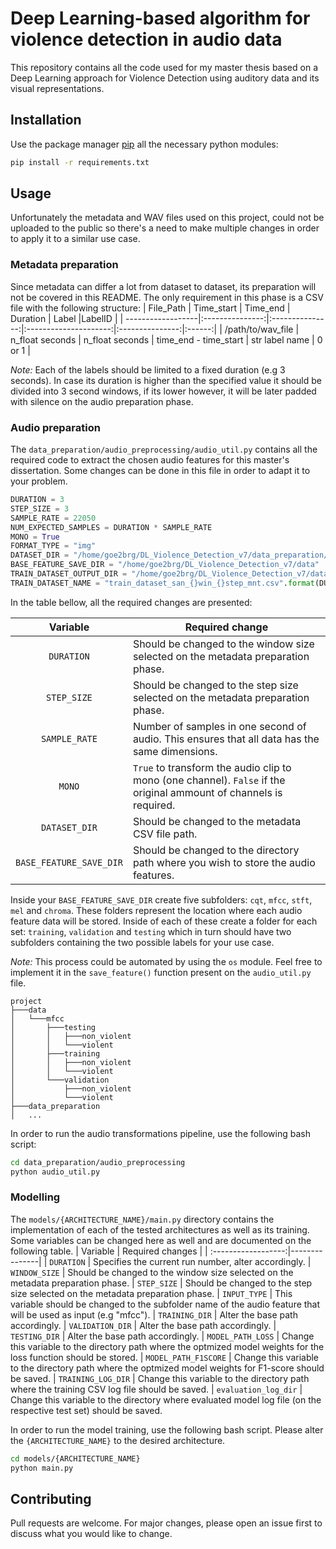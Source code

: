 # Deep Learning-based algorithm for violence detection in audio data

This repository contains all the code used for my master thesis based on a Deep Learning approach for Violence Detection using auditory data and its visual representations.

## Installation

Use the package manager [pip](https://pip.pypa.io/en/stable/) all the necessary python modules:

```bash
pip install -r requirements.txt
```

## Usage

Unfortunately the metadata and WAV files used on this project, could not be uploaded to the public so there's a need to make multiple changes in order to apply it to a similar use case. 

### Metadata preparation
Since metadata can differ a lot from dataset to dataset, its preparation will not be covered in this README. The only requirement in this phase is a CSV file with the following structure:
| File_Path         | Time_start      | Time_end        | Duration              | Label           |LabelID |
| ------------------|:---------------:|:---------------:|:---------------------:|:---------------:|:------:|
| /path/to/wav_file | n_float seconds | n_float seconds | time_end - time_start | str label name  | 0 or 1 |

*Note:* Each of the labels should be limited to a fixed duration (e.g 3 seconds). In case its duration is higher than the specified value it should be divided into 3 second windows, if its lower however, it will be later padded with silence on the audio preparation phase.

 ### Audio preparation
The ```data_preparation/audio_preprocessing/audio_util.py``` contains all the required code to extract the chosen audio features for this master's dissertation. Some changes can be done in this file in order to adapt it to your problem.
```python
DURATION = 3
STEP_SIZE = 3
SAMPLE_RATE = 22050
NUM_EXPECTED_SAMPLES = DURATION * SAMPLE_RATE
MONO = True
FORMAT_TYPE = "img"
DATASET_DIR = "/home/goe2brg/DL_Violence_Detection_v7/data_preparation/metadata_preprocessing/results/dataset_san_{}win_{}step_mnt.csv".format(DURATION, STEP_SIZE)
BASE_FEATURE_SAVE_DIR = "/home/goe2brg/DL_Violence_Detection_v7/data"
TRAIN_DATASET_OUTPUT_DIR = "/home/goe2brg/DL_Violence_Detection_v7/data_preparation/audio_preprocessing/datasets/processing_datasets/"
TRAIN_DATASET_NAME = "train_dataset_san_{}win_{}step_mnt.csv".format(DURATION, STEP_SIZE)
```
In the table bellow, all the required changes are presented:

 | Variable         | Required change |
| :------------------:|---------------|
| ```DURATION``` | Should be changed to the window size selected on the metadata preparation phase.
| ```STEP_SIZE``` | Should be changed to the step size selected on the metadata preparation phase.
| ```SAMPLE_RATE``` | Number of samples in one second of audio. This ensures that all data has the same dimensions.
| ```MONO``` | ```True``` to transform the audio clip to mono (one channel). ```False``` if the original ammount of channels is required.
| ```DATASET_DIR``` | Should be changed to the metadata CSV file path.
| ```BASE_FEATURE_SAVE_DIR``` | Should be changed to the directory path where you wish to store the audio features.

Inside your ```BASE_FEATURE_SAVE_DIR``` create five subfolders: ```cqt```, ```mfcc```, ```stft```, ```mel``` and ```chroma```. These folders represent the location where each audio feature data will be stored. Inside of each of these create a folder for each set: ```training```, ```validation``` and ```testing``` which in turn should have two subfolders containing the two possible labels for your use case.

*Note:* This process could be automated by using the ```os``` module. Feel free to implement it in the ```save_feature()``` function present on the ```audio_util.py``` file.
``` 
project
├───data
│   └───mfcc
│       ├───testing
│       │   ├───non_violent      
│       │   └───violent
│       ├───training
│       │   ├───non_violent      
│       │   └───violent
│       └───validation
│           ├───non_violent
│           └───violent
├───data_preparation
│   ...
```
In order to run the audio transformations pipeline, use the following bash script:

```bash
cd data_preparation/audio_preprocessing
python audio_util.py
```
 ### Modelling
The ```models/{ARCHITECTURE_NAME}/main.py``` directory contains the implementation of each of the tested architectures as well as its training. Some variables can be changed here as well and are documented on the following table.
 | Variable         | Required changes |
| :------------------:|---------------|
| ```DURATION``` | Specifies the current run number, alter accordingly.
| ```WINDOW_SIZE``` | Should be changed to the window size selected on the metadata preparation phase.
| ```STEP_SIZE``` | Should be changed to the step size selected on the metadata preparation phase.
| ```INPUT_TYPE``` | This variable should be changed to the subfolder name of the audio feature that will be used as input (e.g "mfcc").
| ```TRAINING_DIR``` |  Alter the base path accordingly.
| ```VALIDATION_DIR``` | Alter the base path accordingly.
| ```TESTING_DIR``` |  Alter the base path accordingly.
| ```MODEL_PATH_LOSS``` | Change this variable to the directory path where the optmized model weights for the loss function should be stored.
| ```MODEL_PATH_F1SCORE``` | Change this variable to the directory path where the optmized model weights for F1-score should be saved.
| ```TRAINING_LOG_DIR``` | Change this variable to the directory path where the training CSV log file should be saved.
| ```evaluation_log_dir``` | Change this variable to the directory where evaluated model log file (on the respective test set) should be saved.

In order to run the model training, use the following bash script. Please alter the ```{ARCHITECTURE_NAME}``` to the desired architecture.

```bash
cd models/{ARCHITECTURE_NAME}
python main.py
```
## Contributing

Pull requests are welcome. For major changes, please open an issue first to discuss what you would like to change.

